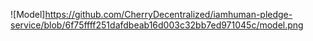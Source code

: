 ![Model]https://github.com/CherryDecentralized/iamhuman-pledge-service/blob/6f75ffff251dafdbeab16d003c32bb7ed971045c/model.png
